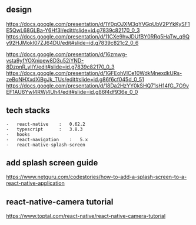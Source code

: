 ## design

https://docs.google.com/presentation/d/1Y0qOJXM3qYVGpUbV2PYkKySF1E5QwL68GLBa-Y6Hf3I/edit#slide=id.g7839c82170_0_3
https://docs.google.com/presentation/d/11CXe9hvJDUfBY0RRq5HaTw_q9Qy92HJMokI07ZJ64DU/edit#slide=id.g7839c821c2_0_6

https://docs.google.com/presentation/d/16zmwg-vsta9yfYOXnipew8D3u52iYND-8DzpnR_yIlY/edit#slide=id.g7839c82170_0_3
https://docs.google.com/presentation/d/1GFEohVlCe10WdkMnexdkURs-zeBoNHXxdXiBgJk_TUs/edit#slide=id.g86f6cf045d_0_51
https://docs.google.com/presentation/d/18Da2HzYY0kSHQ71sH14fG_7O9vEF1AU6YwI4RWj4Uh4/edit#slide=id.g86f4df936e_0_0

## tech stacks

    -   react-native    :   0.62.2
    -   typescript      :   3.8.3
    -   hooks
    -   react-navigation    :   5.x
    -   react-native-splash-screen

## add splash screen guide

https://www.netguru.com/codestories/how-to-add-a-splash-screen-to-a-react-native-application

## react-native-camera tutorial

https://www.toptal.com/react-native/react-native-camera-tutorial
